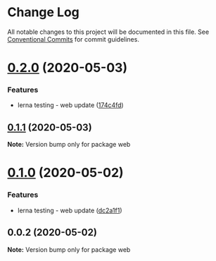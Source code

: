 # Change Log

All notable changes to this project will be documented in this file.
See [Conventional Commits](https://conventionalcommits.org) for commit guidelines.

# [0.2.0](https://github.com/tilersmyth/workspace-deployment/compare/web@0.1.1...web@0.2.0) (2020-05-03)


### Features

* lerna testing - web update ([174c4fd](https://github.com/tilersmyth/workspace-deployment/commit/174c4fd4057c45257746071b0e8fea909a91d4d0))





## [0.1.1](https://github.com/tilersmyth/workspace-deployment/compare/web@0.1.0...web@0.1.1) (2020-05-03)

**Note:** Version bump only for package web





# [0.1.0](https://github.com/tilersmyth/workspace-deployment/compare/web@0.0.2...web@0.1.0) (2020-05-02)


### Features

* lerna testing - web update ([dc2a1f1](https://github.com/tilersmyth/workspace-deployment/commit/dc2a1f1d692fc3795853f68e269a7a67eb3e4b18))





## 0.0.2 (2020-05-02)

**Note:** Version bump only for package web
